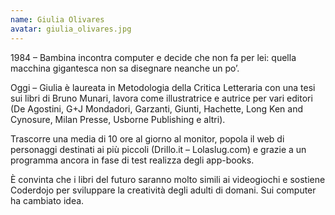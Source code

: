 ```yaml
---
name: Giulia Olivares
avatar: giulia_olivares.jpg
---
```

1984 – Bambina incontra computer e decide che non fa per lei: quella macchina gigantesca non sa disegnare neanche un po’.

Oggi – Giulia è laureata in Metodologia della Critica Letteraria con una tesi sui libri di Bruno Munari, lavora come illustratrice e autrice per vari editori (De Agostini, G+J Mondadori, Garzanti, Giunti, Hachette, Long Ken and Cynosure, Milan Presse, Usborne Publishing e altri).

Trascorre una media di 10 ore al giorno al monitor, popola il web di personaggi destinati ai più piccoli (Drillo.it – Lolaslug.com) e grazie a un programma ancora in fase di test realizza degli app-books.

È convinta che i libri del futuro saranno molto simili ai videogiochi e sostiene Coderdojo per sviluppare la creatività degli adulti di domani.
Sui computer ha cambiato idea.

